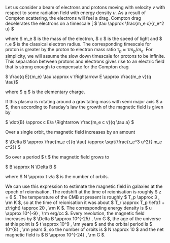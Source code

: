 Let us consider a beam of electrons and protons moving with velocity $v$ with respect to some radiation field with energy density $u$. As a result of Compton scattering, the electrons will feel a drag. Compton drag decelerates the electrons on a timescale 
[
$ \tau \approx \frac{m_e c}{r_e^2 u} $

where $ m_e $ is the mass of the electron, $ c $ is the speed of light and $ r_e $ is the classical electron radius. The corresponding timescale for proton is greater by the proton to electron mass ratio $\tau_p \approx \tau m_p/m_e$. For simplicity, we will assume the slow down timescale for protons to be infinite. This separation between protons and electrons gives rise to an electric field that is strong enough to compensate for the Compton drag

$ \frac{q E}{m_e} \tau \approx v \Rightarrow E \approx \frac{m_e v}{q \tau}$

where $ q $ is the elementary charge.

If this plasma is rotating around a gravitating mass with semi major axis $ a $, then according to Faraday's law the growth of the magnetic field is given by

$ \dot{B} \approx c E/a \Rightarrow \frac{m_e c v}{q \tau a} $

Over a single orbit, the magnetic field increases by an amount

$ \Delta B \approx \frac{m_e c}{q \tau} \approx \sqrt{\frac{r_e^3 u^2}{ m_e c^2}} $

So over a period $ t $ the magnetic field grows to

$ B \approx N \Delta B $

where $ N \approx t v/a $ is the number of orbits. 

We can use this expression to estimate the magnetic field in galaxies at the epoch of reionisation. The redshift at the time of reionisation is roughly $ z = 6 $. The temperature of the CMB at present is roughly $ T_p \approx 3 \, \rm K $, so at the time of reionisation it was about $ T_r \approx T_p \left(1 + z\right) \approx 20 \, \rm K $. The corresponding energy density is $ u \approx 10^{-9} \, \rm erg/cc $. Every revolution, the magnetic field increases by $ \Delta B \approx 10^{-25} \, \rm G $, the age of the universe at this point is $ t \approx 10^9 \, \rm years $ and the orbital period is $ 10^{8} \, \rm years $, so the number of orbits is $ N \approx 10 $ and the net magnetic field is $ B \approx 10^{-24} \, \rm G $.